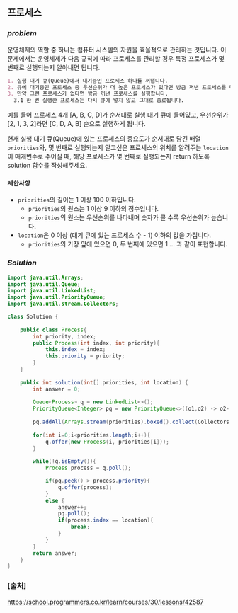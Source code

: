 ## **프로세스**


### ***problem***
운영체제의 역할 중 하나는 컴퓨터 시스템의 자원을 효율적으로 관리하는 것입니다. 이 문제에서는 운영체제가 다음 규칙에 따라 프로세스를 관리할 경우 특정 프로세스가 몇 번째로 실행되는지 알아내면 됩니다.
``` markdown
1. 실행 대기 큐(Queue)에서 대기중인 프로세스 하나를 꺼냅니다.
2. 큐에 대기중인 프로세스 중 우선순위가 더 높은 프로세스가 있다면 방금 꺼낸 프로세스를 다시 큐에 넣습니다.
3. 만약 그런 프로세스가 없다면 방금 꺼낸 프로세스를 실행합니다.
  3.1 한 번 실행한 프로세스는 다시 큐에 넣지 않고 그대로 종료됩니다.
```
예를 들어 프로세스 4개 [A, B, C, D]가 순서대로 실행 대기 큐에 들어있고, 우선순위가 [2, 1, 3, 2]라면 [C, D, A, B] 순으로 실행하게 됩니다.

현재 실행 대기 큐(Queue)에 있는 프로세스의 중요도가 순서대로 담긴 배열 `priorities`와, 몇 번째로 실행되는지 알고싶은 프로세스의 위치를 알려주는 `location`이 매개변수로 주어질 때, 해당 프로세스가 몇 번째로 실행되는지 return 하도록 solution 함수를 작성해주세요.


#### **제한사항**
- `priorities`의 길이는 1 이상 100 이하입니다.
    - `priorities`의 원소는 1 이상 9 이하의 정수입니다.
    - `priorities`의 원소는 우선순위를 나타내며 숫자가 클 수록 우선순위가 높습니다.
- `location`은 0 이상 (대기 큐에 있는 프로세스 수 - 1) 이하의 값을 가집니다.
    - `priorities`의 가장 앞에 있으면 0, 두 번째에 있으면 1 … 과 같이 표현합니다.

### ***Solution***
``` java
import java.util.Arrays;
import java.util.Queue;
import java.util.LinkedList;
import java.util.PriorityQueue;
import java.util.stream.Collectors;

class Solution {
   
    public class Process{
        int priority, index;
        public Process(int index, int priority){
            this.index = index;
            this.priority = priority;
        }
    }
    
    public int solution(int[] priorities, int location) {
        int answer = 0;
        
        Queue<Process> q = new LinkedList<>();
        PriorityQueue<Integer> pq = new PriorityQueue<>((o1,o2) -> o2- o1);
        
        pq.addAll(Arrays.stream(priorities).boxed().collect(Collectors.toList()));
        
        for(int i=0;i<priorities.length;i++){
            q.offer(new Process(i, priorities[i]));
        }
        
        while(!q.isEmpty()){
            Process process = q.poll();

            if(pq.peek() > process.priority){
                q.offer(process);
            }
            else {
                answer++;
                pq.poll();
                if(process.index == location){
                    break;
                }
            }
        }
        return answer;
    }
}
```

    
### **[출처]**
https://school.programmers.co.kr/learn/courses/30/lessons/42587